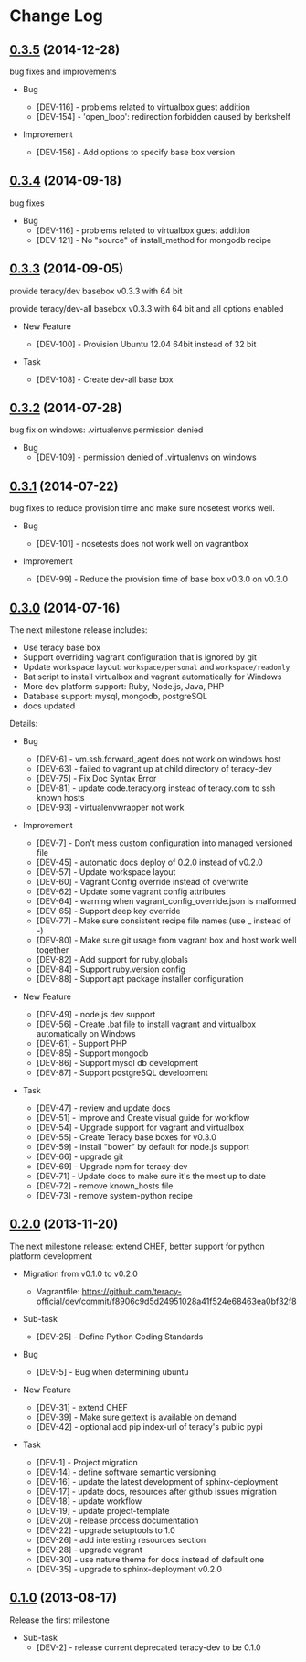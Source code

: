 Change Log
==========


[0.3.5][] (2014-12-28)
----------------------

bug fixes and improvements

- Bug
    + [DEV-116] - problems related to virtualbox guest addition
    + [DEV-154] - 'open_loop': redirection forbidden caused by berkshelf


- Improvement
    + [DEV-156] - Add options to specify base box version



[0.3.4][] (2014-09-18)
----------------------

bug fixes

- Bug
    + [DEV-116] - problems related to virtualbox guest addition
    + [DEV-121] - No "source" of install_method for mongodb recipe


[0.3.3][] (2014-09-05)
----------------------

provide teracy/dev basebox v0.3.3 with 64 bit

provide teracy/dev-all basebox v0.3.3 with 64 bit and all options enabled


- New Feature
    + [DEV-100] - Provision Ubuntu 12.04 64bit instead of 32 bit


- Task
    + [DEV-108] - Create dev-all base box



[0.3.2][] (2014-07-28)
----------------------

bug fix on windows: .virtualenvs permission denied

- Bug
    + [DEV-109] - permission denied of .virtualenvs on windows


[0.3.1][] (2014-07-22)
----------------------

bug fixes to reduce provision time and make sure nosetest works well.

- Bug
    + [DEV-101] - nosetests does not work well on vagrantbox

- Improvement
    + [DEV-99] - Reduce the provision time of base box v0.3.0 on v0.3.0


[0.3.0][] (2014-07-16)
----------------------

The next milestone release includes:

- Use teracy base box
- Support overriding vagrant configuration that is ignored by git
- Update workspace layout: `workspace/personal` and `workspace/readonly`
- Bat script to install virtualbox and vagrant automatically for Windows
- More dev platform support: Ruby, Node.js, Java, PHP
- Database support: mysql, mongodb, postgreSQL
- docs updated

Details:

- Bug
    + [DEV-6]  - vm.ssh.forward_agent does not work on windows host
    + [DEV-63] - failed to vagrant up at child directory of teracy-dev
    + [DEV-75] - Fix Doc Syntax Error
    + [DEV-81] - update code.teracy.org instead of teracy.com to ssh known hosts
    + [DEV-93] - virtualenvwrapper not work

- Improvement
    + [DEV-7]  - Don't mess custom configuration into managed versioned file
    + [DEV-45] - automatic docs deploy of 0.2.0 instead of v0.2.0
    + [DEV-57] - Update workspace layout
    + [DEV-60] - Vagrant Config override instead of overwrite
    + [DEV-62] - Update some vagrant config attributes
    + [DEV-64] - warning when vagrant_config_override.json is malformed
    + [DEV-65] - Support deep key override
    + [DEV-77] - Make sure consistent recipe file names (use _ instead of -)
    + [DEV-80] - Make sure git usage from vagrant box and host work well together
    + [DEV-82] - Add support for ruby.globals
    + [DEV-84] - Support ruby.version config
    + [DEV-88] - Support apt package installer configuration

- New Feature
    + [DEV-49] - node.js dev support
    + [DEV-56] - Create .bat file to install vagrant and virtualbox automatically on Windows
    + [DEV-61] - Support PHP
    + [DEV-85] - Support mongodb
    + [DEV-86] - Support mysql db development
    + [DEV-87] - Support postgreSQL development

- Task
    + [DEV-47] - review and update docs
    + [DEV-51] - Improve and Create visual guide for workflow
    + [DEV-54] - Upgrade support for vagrant and virtualbox
    + [DEV-55] - Create Teracy base boxes for v0.3.0
    + [DEV-59] - install "bower" by default for node.js support
    + [DEV-66] - upgrade git
    + [DEV-69] - Upgrade npm for teracy-dev
    + [DEV-71] - Update docs to make sure it's the most up to date
    + [DEV-72] - remove known_hosts file
    + [DEV-73] - remove system-python recipe


[0.2.0][] (2013-11-20)
----------------------

The next milestone release: extend CHEF, better support for python platform development

- Migration from v0.1.0 to v0.2.0
    + Vagrantfile: https://github.com/teracy-official/dev/commit/f8906c9d5d24951028a41f524e68463ea0bf32f8

- Sub-task
    + [DEV-25] - Define Python Coding Standards

- Bug
    + [DEV-5] - Bug when determining ubuntu

- New Feature
    + [DEV-31] - extend CHEF
    + [DEV-39] - Make sure gettext is available on demand
    + [DEV-42] - optional add pip index-url of teracy's public pypi

- Task
    + [DEV-1] - Project migration
    + [DEV-14] - define software semantic versioning
    + [DEV-16] - update the latest development of sphinx-deployment
    + [DEV-17] - update docs, resources after github issues migration
    + [DEV-18] - update workflow
    + [DEV-19] - update project-template
    + [DEV-20] - release process documentation
    + [DEV-22] - upgrade setuptools to 1.0
    + [DEV-26] - add interesting resources section
    + [DEV-28] - upgrade vagrant
    + [DEV-30] - use nature theme for docs instead of default one
    + [DEV-35] - upgrade to sphinx-deployment v0.2.0


[0.1.0][] (2013-08-17)
----------------------

Release the first milestone

- Sub-task
    + [DEV-2] - release current deprecated teracy-dev to be 0.1.0

[0.1.0]: https://issues.teracy.org/secure/ReleaseNote.jspa?projectId=10400&version=10000

[0.2.0]: https://issues.teracy.org/secure/ReleaseNote.jspa?projectId=10400&version=10002

[0.3.0]: https://issues.teracy.org/secure/ReleaseNote.jspa?projectId=10400&version=10702

[0.3.1]: https://issues.teracy.org/secure/ReleaseNote.jspa?projectId=10400&version=11201

[0.3.2]: https://issues.teracy.org/secure/ReleaseNote.jspa?projectId=10400&version=11203

[0.3.3]: https://issues.teracy.org/secure/ReleaseNote.jspa?projectId=10400&version=11300

[0.3.4]: https://issues.teracy.org/secure/ReleaseNote.jspa?projectId=10400&version=11400

[0.3.5]: https://issues.teracy.org/secure/ReleaseNote.jspa?projectId=10400&version=11900
